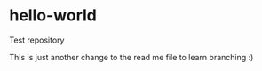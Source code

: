 # hello-world
Test repository

This is just another change to the read me file to learn branching :)
